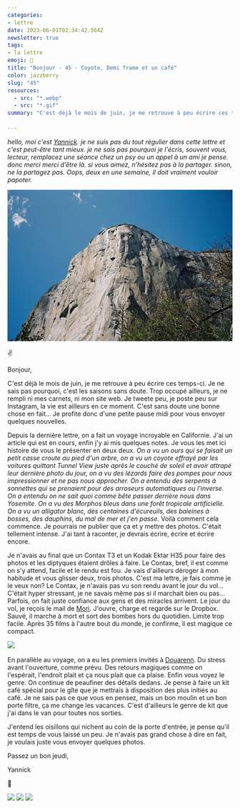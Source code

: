 ```yaml
---
categories:
- lettre
date: 2023-06-01T02:34:42.564Z
newsletter: true
tags:
- la lettre
emoji: 💌
title: "Bonjour - 45 - Coyote, Demi frame et un café"
color: jazzberry
slug: "45"
resources:
  - src: "*.webp"
  - src: "*.gif"
summary: "C'est déjà le mois de juin, je me retrouve à peu écrire ces temps-ci. Je ne sais pas pourquoi, c'est les saisons sans doute. Trop occupé ailleurs, je ne rempli ni mes carnets, ni mon site web. Je tweete peu, je poste peu sur Instagram, la vie est ailleurs en ce moment. C'est sans doute une bonne chose en fait... Je profite donc d'une petite pause midi pour vous envoyer quelques nouvelles."

---
```


*hello, moi c'est [Yannick](https://yannickschutz.com). je ne suis pas du tout régulier dans cette lettre et c'est peut-être tant mieux. je ne sais pas pourquoi je l'écris, souvent vous, lecteur, remplacez une séance chez un psy ou un appel à un ami je pense. donc merci merci d’être là. si vous aimez, n’hésitez pas à la partager. sinon, ne la partagez pas. Oops, deux en une semaine, il doit vraiment vouloir papoter.*

 ![](cover.webp) 

✌️

Bonjour, 

C'est déjà le mois de juin, je me retrouve à peu écrire ces temps-ci. Je ne sais pas pourquoi, c'est les saisons sans doute. Trop occupé ailleurs, je ne rempli ni mes carnets, ni mon site web. Je tweete peu, je poste peu sur Instagram, la vie est ailleurs en ce moment. C'est sans doute une bonne chose en fait... Je profite donc d'une petite pause midi pour vous envoyer quelques nouvelles.

Depuis la dernière lettre, on a fait un voyage incroyable en Californie. J'ai un article qui est en cours, enfin j'y ai mis quelques notes. Je vous les met ici histoire de vous le présenter en deux deux. *On a vu un ours qui se faisait un petit casse croute au pied d'un arbre, on a vu un coyote effrayé par les voitures quittant Tunnel View juste après le couché de soleil et avoir attrapé leur dernière photo du jour, on a vu des lézards faire des pompes pour nous impressionner et ne pas nous approcher. On a entendu des serpents à sonnettes qui se prenaient pour des arroseurs automatiques ou l'inverse. On a entendu on ne sait quoi comme bête passer derrière nous dans Yosemite. On a vu des Morphos bleus dans une forêt tropicale artificielle. On a vu un alligator blanc, des centaines d'écureuils, des baleines à bosses, des dauphins, du mal de mer et j'en passe*. Voilà comment cela commence. Je pourrais ne publier que ça et y mettre des photos. C'était tellement intense. J'ai tant à raconter, je devrais écrire, écrire et écrire encore.

Je n'avais au final que un Contax T3 et un Kodak Ektar H35 pour faire des photos et les diptyques étaient drôles à faire. Le Contax, bref, il est comme on s'y attend, facile et le rendu est fou. Je vais d'ailleurs déroger à mon habitude et vous glisser deux, trois photos. C'est ma lettre, je fais comme je le veux non? Le Contax, je n'avais pas vu son rendu avant le jour du vol... C'était hyper stressant, je ne savais même pas si il marchait bien ou pas... Parfois, on fait juste confiance aux gens et des miracles arrivent. Le jour du vol, je reçois le mail de [Mori](https://morifilmlab.com). J'ouvre, charge et regarde sur le Dropbox. Sauvé, il marche à mort et sort des bombes hors du quotidien. Limite trop facile. Après 35 films à l'autre bout du monde, je confirme, il est magique ce compact.

![](3)

En parallèle au voyage, on a eu les premiers invités à [Douarenn](https://douarenn.fr). Du stress avant l'ouverture, comme prévu. Des retours magiques comme on l'espérait, l'endroit plait et ça nous plait que ca plaise. Enfin vous voyez le genre. On continue de peaufiner des détails dedans. Je pense à faire un kit café spécial pour le gîte que je mettrais à disposition des plus initiés au café. Je ne sais pas ce que vous en pensez, mais un bon moulin et un bon porte filtre, ça me change les vacances. C'est d'ailleurs le genre de kit que j'ai dans le van pour toutes nos sorties.

J'entend les oisillons qui nichent au coin de la porte d'entrée, je pense qu'il est temps de vous laissé un peu. Je n'avais pas grand chose à dire en fait, je voulais juste vous envoyer quelques photos.

Passez un bon jeudi, 

Yannick

💌

![](1)
![](2)
![](4)

